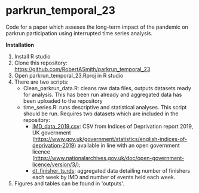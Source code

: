 # parkrun_temporal_23
Code for a paper which asseses the long-term impact of the pandemic on parkrun participation using interrupted time series analysis.


**Installation**
1. Install R studio
2. Clone this repository: https://github.com/RobertASmith/parkrun_temporal_23
3. Open parkrun_temporal_23.Rproj in R studio
4. There are two scripts:
   * Clean_parkrun_data.R: cleans raw data files, outputs datasets ready for analysis. This has been run already and aggregated data 
     has been uploaded to the repository
   * time_series.R: runs descriptive and statistical analyses. This script should be run. Requires two datasets which are included in the repository:
       - [IMD_data_2019.csv](/data/raw): CSV from Indices of Deprivation report 2019, UK government (https://www.gov.uk/government/statistics/english-indices-of-deprivation-2019) available in line with an open government licence         
         (https://www.nationalarchives.gov.uk/doc/open-government-licence/version/3/);
       - [dt_finisher_ts.rds](/data/clean): aggregated data detailing number of finishers each week by IMD and number of events held each week. 
6. Figures and tables can be found in 'outputs'.
